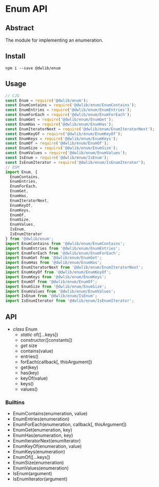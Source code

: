# Enum API

## Abstract
The module for implementing an enumeration.

## Install
`npm i --save @dwlib/enum`

## Usage
```javascript
// CJS
const Enum = require('@dwlib/enum');
const EnumContains = require('@dwlib/enum/EnumContains');
const EnumEntries = require('@dwlib/enum/EnumEntries');
const EnumForEach = require('@dwlib/enum/EnumForEach');
const EnumGet = require('@dwlib/enum/EnumGet');
const EnumHas = require('@dwlib/enum/EnumHas');
const EnumIteratorNext = require('@dwlib/enum/EnumIteratorNext');
const EnumKeyOf = require('@dwlib/enum/EnumKeyOf');
const EnumKeys = require('@dwlib/enum/EnumKeys');
const EnumOf = require('@dwlib/enum/EnumOf');
const EnumSize = require('@dwlib/enum/EnumSize');
const EnumValues = require('@dwlib/enum/EnumValues');
const IsEnum = require('@dwlib/enum/IsEnum');
const IsEnumIterator = require('@dwlib/enum/IsEnumIterator');
// ESM
import Enum, {
  EnumContains,
  EnumEntries,
  EnumForEach,
  EnumGet,
  EnumHas,
  EnumIteratorNext,
  EnumKeyOf,
  EnumKeys,
  EnumOf,
  EnumSize,
  EnumValues,
  IsEnum,
  IsEnumIterator
} from '@dwlib/enum';
import EnumContains from '@dwlib/enum/EnumContains';
import EnumEntries from '@dwlib/enum/EnumEntries';
import EnumForEach from '@dwlib/enum/EnumForEach';
import EnumGet from '@dwlib/enum/EnumGet';
import EnumHas from '@dwlib/enum/EnumHas';
import EnumIteratorNext from '@dwlib/enum/EnumIteratorNext';
import EnumKeyOf from '@dwlib/enum/EnumKeyOf';
import EnumKeys from '@dwlib/enum/EnumKeys';
import EnumOf from '@dwlib/enum/EnumOf';
import EnumSize from '@dwlib/enum/EnumSize';
import EnumValues from '@dwlib/enum/EnumValues';
import IsEnum from '@dwlib/enum/IsEnum';
import IsEnumIterator from '@dwlib/enum/IsEnumIterator';
```

## API
- *class* Enum
  - *static* of([...keys])
  - constructor([constants])
  - *get* size
  - contains(value)
  - entries()
  - forEach(callback[, thisArgument])
  - get(key)
  - has(key)
  - keyOf(value)
  - keys()
  - values()

### Builtins
- EnumContains(enumeration, value)
- EnumEntries(enumeration)
- EnumForEach(enumeration, callback[, thisArgument])
- EnumGet(enumeration, key)
- EnumHas(enumeration, key)
- EnumIteratorNext(enumIterator)
- EnumKeyOf(enumeration, value)
- EnumKeys(enumeration)
- EnumOf([...keys])
- EnumSize(enumeration)
- EnumValues(enumeration)
- IsEnum(argument)
- IsEnumIterator(argument)

